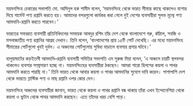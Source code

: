 ময়মনসিংহ চেম্বারের সভাপতি মো. আমিনুল হক শামীম বলেন, ‘ময়মনসিংহ থেকে ভারত সীমান্ত কাছে থাকলেও যশোর দিয়ে গার্মেন্ট পণ্য রপ্তানি করতে হয়। আমাদের বন্দরগুলো কার্যকর করা গেলে দুই দেশের ব্যবসায়ীরা সুলভ মূল্যে পণ্য আমদানি-রপ্তানি করতে পারবেন।’

ভারতের সফররত ব্যবসায়ী প্রতিনিধিদলের সমন্বয়ক আবদুর রশিদ তাঁর দেশ থেকে বাংলাদেশে গরু, কাঁঠাল, সবজি ও মসলাজাতীয় পণ্য রপ্তানির আগ্রহ দেখান। তিনি বলেন, ‘বাংলাদেশের প্রায় ১৫টি পোর্ট দেখেছি। এর মধ্যে ময়মনসিংহ সীমান্তের পোর্টগুলো খুবই দুর্বল। এ অঞ্চলের পোর্টগুলোয় সুবিধা বাড়ালে ব্যবসার প্রসার ঘটবে।’

হালুয়াঘাটের কড়ইতলী আমদানি–রপ্তানি ব্যবসায়ী সমিতির সভাপতি এম সুরুজ মিয়া বলেন, ‘এ অঞ্চলে চারটি স্থলবন্দর থাকলেও ব্যবসার সম্প্রসারণ হচ্ছে না। ময়মনসিংহের ব্যবসায়ীরা ঠকছেন। আমরা গারো হিলসের কয়লা ও পাথর আমদানি করতে পারছি না।’ তিনি ভারত থেকে আবার কয়লা ও পাথর আমদানির সুযোগ দাবি করেন। পাশাপাশি দেশ থেকে ভারতে প্লাস্টিক পণ্য ও মাছ রপ্তানি ওপর জোর দেন।  

ময়মনসিংহ অঞ্চলের ব্যবসায়ীরা জানান, ভারত থেকে কয়লা ও পাথর রপ্তানি বন্ধ থাকায় তাঁরা এখন ইন্দোনেশিয়া থেকে কয়লা ও ভুটান থেকে পাথর আমদানি করছেন। এতে তাঁদের খরচ বেশি পড়ে।
